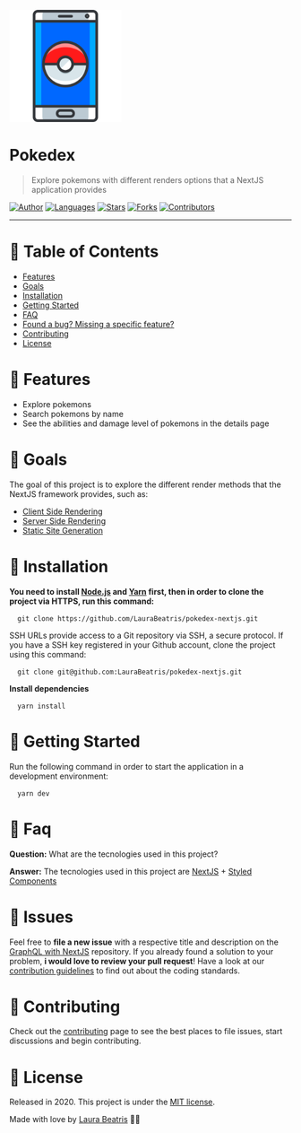 <p align="left">
   <img src=".github/logo.png" width="200"/>
</p>

# Pokedex

> Explore pokemons with different renders options that a NextJS application provides

[![Author](https://img.shields.io/badge/author-LauraBeatris-000?style=flat-square)](https://github.com/LauraBeatris)
[![Languages](https://img.shields.io/github/languages/count/LauraBeatris/pokedex-nextjs?color=%23000&style=flat-square)](#)
[![Stars](https://img.shields.io/github/stars/LauraBeatris/pokedex-nextjs?color=000&style=flat-square)](https://github.com/LauraBeatris/pokedex-nextjs/stargazers)
[![Forks](https://img.shields.io/github/forks/LauraBeatris/pokedex-nextjs?color=%23000&style=flat-square)](https://github.com/LauraBeatris/pokedex-nextjs/network/members)
[![Contributors](https://img.shields.io/github/contributors/LauraBeatris/pokedex-nextjs?color=000&style=flat-square)](https://github.com/LauraBeatris/pokedex-nextjs/graphs/contributors)

---

# :pushpin: Table of Contents

* [Features](#rocket-features)
* [Goals](#dart-goals)
* [Installation](#construction_worker-installation)
* [Getting Started](#runner-getting-started)
* [FAQ](#postbox-faq)
* [Found a bug? Missing a specific feature?](#bug-issues)
* [Contributing](#tada-contributing)
* [License](#closed_book-license)

# :rocket: Features

* Explore pokemons
* Search pokemons by name
* See the abilities and damage level of pokemons in the details page

# :dart: Goals

The goal of this project is to explore the different render methods that the NextJS framework provides, such as:
  - [Client Side Rendering](https://github.com/LauraBeatris/pokedex-nextjs/tree/master/client-side-render)
  - [Server Side Rendering](https://github.com/LauraBeatris/pokedex-nextjs/tree/master/server-side-render)
  - [Static Site Generation](https://github.com/LauraBeatris/pokedex-nextjs/tree/master/static-site-generation)

# :construction_worker: Installation

**You need to install [Node.js](https://pt-br.reactjs.org/) and [Yarn](https://yarnpkg.com/) first, then in order to clone the project via HTTPS, run this command:**

```
  git clone https://github.com/LauraBeatris/pokedex-nextjs.git
```

SSH URLs provide access to a Git repository via SSH, a secure protocol. If you have a SSH key registered in your Github account, clone the project using this command:

```
  git clone git@github.com:LauraBeatris/pokedex-nextjs.git
```

**Install dependencies**

```
  yarn install
```

# :runner: Getting Started

Run the following command in order to start the application in a development environment:

```
  yarn dev
```

# :postbox: Faq

**Question:** What are the tecnologies used in this project?

**Answer:** The tecnologies used in this project are [NextJS](https://nextjs.org/) + [Styled Components](https://styled-components.com/)

# :bug: Issues

Feel free to **file a new issue** with a respective title and description on the [GraphQL with NextJS](https://github.com/LauraBeatris/pokedex-nextjs/issues) repository. If you already found a solution to your problem, **i would love to review your pull request**! Have a look at our [contribution guidelines](https://github.com/LauraBeatris/pokedex-nextjs/blob/master/CONTRIBUTING.md) to find out about the coding standards.

# :tada: Contributing

Check out the [contributing](https://github.com/LauraBeatris/pokedex-nextjs/blob/master/CONTRIBUTING.md) page to see the best places to file issues, start discussions and begin contributing.

# :closed_book: License

Released in 2020.
This project is under the [MIT license](https://github.com/LauraBeatris/pokedex-nextjs/master/LICENSE).

Made with love by [Laura Beatris](https://github.com/LauraBeatris) 💜🚀
